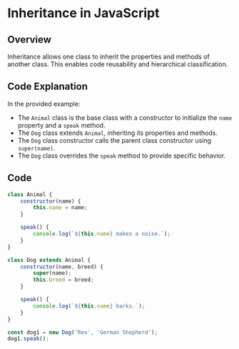 # Inheritance in JavaScript

## Overview
Inheritance allows one class to inherit the properties and methods of another class. This enables code reusability and hierarchical classification.

## Code Explanation
In the provided example:
- The `Animal` class is the base class with a constructor to initialize the `name` property and a `speak` method.
- The `Dog` class extends `Animal`, inheriting its properties and methods.
- The `Dog` class constructor calls the parent class constructor using `super(name)`.
- The `Dog` class overrides the `speak` method to provide specific behavior.

## Code
```javascript
class Animal {
    constructor(name) {
        this.name = name;
    }

    speak() {
        console.log(`${this.name} makes a noise.`);
    }
}

class Dog extends Animal {
    constructor(name, breed) {
        super(name);
        this.breed = breed;
    }

    speak() {
        console.log(`${this.name} barks.`);
    }
}

const dog1 = new Dog('Rex', 'German Shepherd');
dog1.speak();
